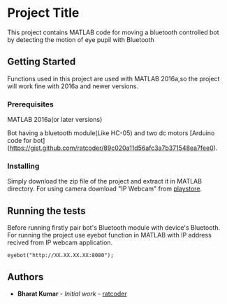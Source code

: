 # Project Title
This project contains MATLAB code for moving a bluetooth controlled bot by detecting the motion of eye pupil with Bluetooth

## Getting Started
Functions used in this project are used with MATLAB 2016a,so the project will work fine with 2016a and newer versions. 

### Prerequisites
MATLAB 2016a(or later versions)

Bot having a bluetooth module(Like HC-05) and two dc motors [Arduino code for bot] (https://gist.github.com/ratcoder/89c020a11d56afc3a7b371548ea7fee0).

### Installing
Simply download the zip file of the project and extract it in MATLAB directory. For using camera download "IP Webcam" from [playstore](https://play.google.com/store/apps/details?id=com.pas.webcam&hl=en).

## Running the tests
Before running firstly pair bot's Bluetooth module with device's Bluetooth. For running the project use eyebot function in MATLAB with IP address recived from IP webcam application.
```
eyebot("http://XX.XX.XX.XX:8080");
```

## Authors

* **Bharat Kumar** - *Initial work* - [ratcoder](https://github.com/ratcoder)

